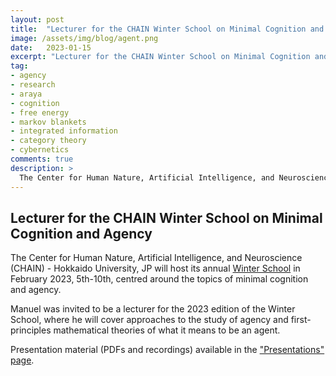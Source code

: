 ```yaml
---
layout: post
title:  "Lecturer for the CHAIN Winter School on Minimal Cognition and Agency"
image: /assets/img/blog/agent.png
date:   2023-01-15
excerpt: "Lecturer for the CHAIN Winter School on Minimal Cognition and Agency"
tag:
- agency
- research
- araya
- cognition
- free energy
- markov blankets
- integrated information
- category theory
- cybernetics
comments: true
description: >
  The Center for Human Nature, Artificial Intelligence, and Neuroscience (CHAIN) - Hokkaido University, JP hosts [regular seminars](https://www.chain.hokudai.ac.jp/events/) from researchers in areas including philosophy, machine learning, neuroscience, biology, dynamical systems and artificial intelligence and life.
---
```



## Lecturer for the CHAIN Winter School on Minimal Cognition and Agency
The Center for Human Nature, Artificial Intelligence, and Neuroscience (CHAIN) - Hokkaido University, JP will host its annual [Winter School](https://www.chain.hokudai.ac.jp/en/events/3101/) in February 2023, 5th-10th, centred around the topics of minimal cognition and agency.

Manuel was invited to be a lecturer for the 2023 edition of the Winter School, where he will cover approaches to the study of agency and first-principles mathematical theories of what it means to be an agent.

Presentation material (PDFs and recordings) available in the ["Presentations" page](/research/presentations).